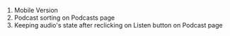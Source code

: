 1. Mobile Version
2. Podcast sorting on Podcasts page
3. Keeping audio's state after reclicking on Listen button on Podcast page